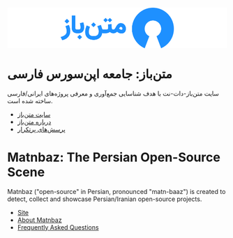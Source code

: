 ![Matnbaz Logo](https://raw.githubusercontent.com/matnbaz/graphics/main/readme-logo.png)

<!-- <p align="end">
   <a aria-label="Telegram" href="https://t.me/matnbaz"><img alt="Telegram" src="https://persian-badge.vercel.app/api/badge/تلگرام-عضو شوید-0088CC?logo=telegram"></a>
   <a aria-label="Tweet" href="https://twitter.com/intent/tweet?text=%D8%A8%D9%87%20%D9%85%D8%AA%D9%86%E2%80%8C%D8%A8%D8%A7%D8%B2%20%DB%8C%DA%A9%20%D8%B3%D8%B1%DB%8C%20%D8%A8%D8%B2%D9%86%DB%8C%D8%AF.%20%0A&url=matnbaz.net&via=matnbaz"><img alt="Tweet" src="https://persian-badge.vercel.app/api/badge/توییت کنید-0096d1?logo=twitter&logoColor=white"></a>
   <a aria-label="Twitter" href="https://twitter.com/matnbaz"><img alt="Twitter" src="https://persian-badge.vercel.app/api/twitter/follow/matnbaz?label=توییتر&logo=twitter&color=00ACEE"></a>
</p> -->

# متن‌باز: جامعه اپن‌سورس فارسی

سایت متن‌باز-دات-نت با هدف شناسایی جمع‌آوری و معرفی پروژه‌های ایرانی/فارسی ساخته شده است.

- [سایت متن‌باز](https://matnbaz.net)
- [درباره متن‌باز](https://matnbaz.net/about)
- [پرسش‌های پر‌تکرار](https://matnbaz.net/faq)

# Matnbaz: The Persian Open-Source Scene

Matnbaz ("open-source" in Persian, pronounced "matn-baaz") is created to detect, collect and showcase Persian/Iranian open-source projects.

- [Site](https://matnbaz.net/en)
- [About Matnbaz](https://matnbaz.net/en/about)
- [Frequently Asked Questions](https://matnbaz.net/en/faq)

